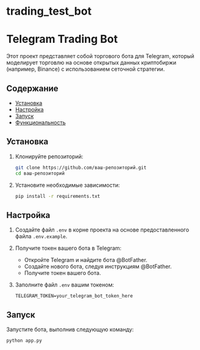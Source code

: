 # trading_test_bot

# Telegram Trading Bot

Этот проект представляет собой торгового бота для Telegram, который моделирует торговлю на основе открытых данных криптобиржи (например, Binance) с использованием сеточной стратегии.

## Содержание

- [Установка](#установка)
- [Настройка](#настройка)
- [Запуск](#запуск)
- [Функциональность](#функциональность)

## Установка

1. Клонируйте репозиторий:

   ```sh
   git clone https://github.com/ваш-репозиторий.git
   cd ваш-репозиторий
   ```
2. Установите необходимые зависимости:

   ```sh
   pip install -r requirements.txt
   ```

## Настройка

1. Создайте файл `.env` в корне проекта на основе предоставленного файла `.env.example`.
2. Получите токен вашего бота в Telegram:

   - Откройте Telegram и найдите бота @BotFather.
   - Создайте нового бота, следуя инструкциям @BotFather.
   - Получите токен вашего бота.
3. Заполните файл `.env` вашим токеном:

   ```
   TELEGRAM_TOKEN=your_telegram_bot_token_here
   ```

## Запуск

Запустите бота, выполнив следующую команду:

```sh
python app.py
```
